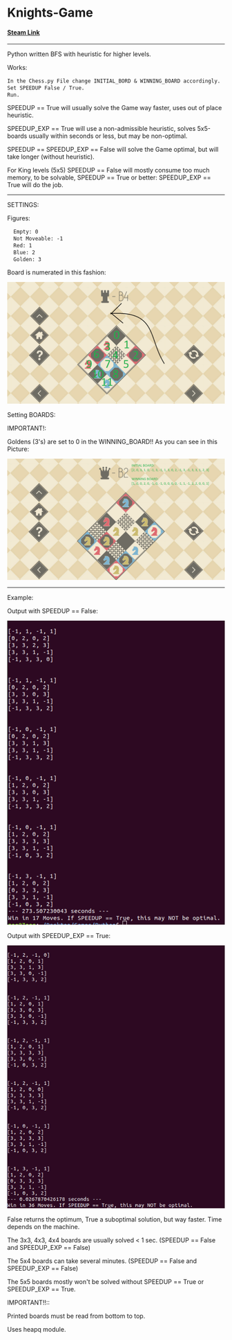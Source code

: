 # Knights-Game
#### [Steam Link](https://store.steampowered.com/app/476240/KNIGHTS/)

---

Python written BFS with heuristic for higher levels.

Works:

    In the Chess.py File change INITIAL_BORD & WINNING_BOARD accordingly.
    Set SPEEDUP False / True.
    Run.
    
    
SPEEDUP == True will usually solve the Game way faster, uses out of place heuristic. 

SPEEDUP_EXP == True will use a non-admissible heuristic, solves 5x5-boards usually within seconds or less, but may be non-optimal.


SPEEDUP == SPEEDUP_EXP == False will solve the Game optimal, but will take longer (without heuristic).

For King levels (5x5) SPEEDUP == False will mostly consume too much memory, to be solvable, SPEEDUP == True or better: SPEEDUP_EXP == True will do the job.

---

SETTINGS:

Figures:

      Empty: 0      
      Not Moveable: -1
      Red: 1
      Blue: 2
      Golden: 3


Board is numerated in this fashion:

  ![Image description](Images/Knights1.png)

Setting BOARDS:

IMPORTANT!:

Goldens (3's) are set to 0 in the WINNING_BOARD!! As you can see in this Picture:


![Image description](Images/Knights2.png)

---

Example:

Output with SPEEDUP == False:

![Image description](Images/slow.png)

Output with SPEEDUP_EXP == True:

![Image description](Images/fast.png)


False returns the optimum, True a suboptimal solution, but way faster. Time depends on the machine.

The 3x3, 4x3, 4x4 boards are usually solved < 1 sec. (SPEEDUP == False and SPEEDUP_EXP == False)

The 5x4 boards can take several  minutes. (SPEEDUP == False and SPEEDUP_EXP == False)

The 5x5 boards mostly won't be solved without SPEEDUP == True or SPEEDUP_EXP == True.


IMPORTANT!!::

Printed boards must be read from bottom to top.

Uses heapq module.

